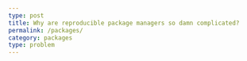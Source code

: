 ```yaml
---
type: post
title: Why are reproducible package managers so damn complicated?
permalink: /packages/
category: packages
type: problem
---
```

